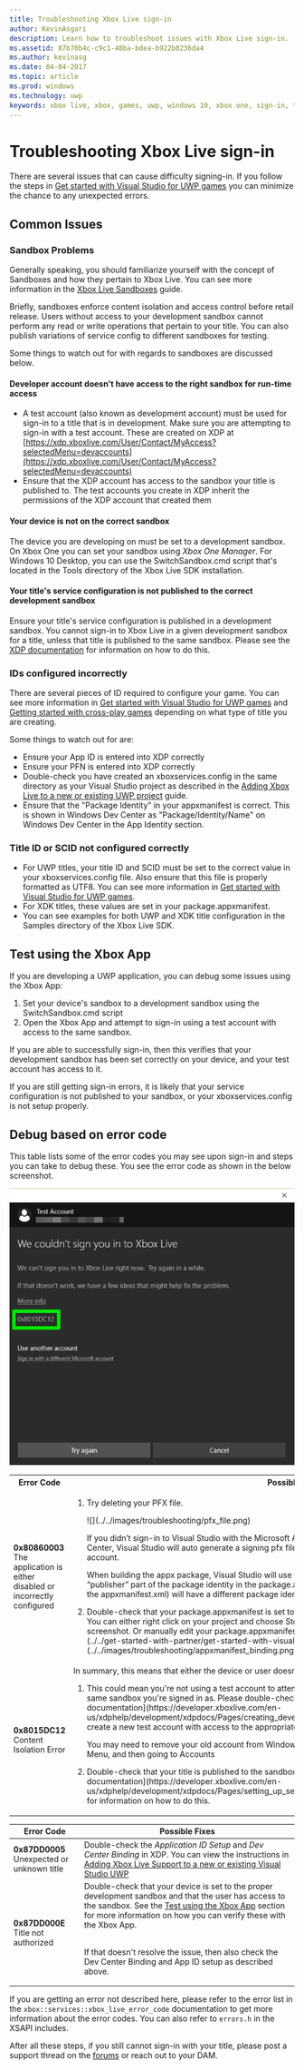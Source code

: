 ```yaml
---
title: Troubleshooting Xbox Live sign-in
author: KevinAsgari
description: Learn how to troubleshoot issues with Xbox Live sign-in.
ms.assetid: 87b70b4c-c9c1-48ba-bdea-b922b0236da4
ms.author: kevinasg
ms.date: 04-04-2017
ms.topic: article
ms.prod: windows
ms.technology: uwp
keywords: xbox live, xbox, games, uwp, windows 10, xbox one, sign-in, troubleshoot
---
```


# Troubleshooting Xbox Live sign-in

There are several issues that can cause difficulty signing-in.  If you follow the steps in [Get started with Visual Studio for UWP games](../../get-started-with-partner/get-started-with-visual-studio-and-uwp.md) you can minimize the chance to any unexpected errors.

## Common Issues

### Sandbox Problems
Generally speaking, you should familiarize yourself with the concept of Sandboxes and how they pertain to Xbox Live.  You can see more information in the [Xbox Live Sandboxes](../../xbox-live-sandboxes.md) guide.

Briefly, sandboxes enforce content isolation and access control before retail release.  Users without access to your development sandbox cannot perform any read or write operations that pertain to your title.  You can also publish variations of service config to different sandboxes for testing.

Some things to watch out for with regards to sandboxes are discussed below.

#### Developer account doesn't have access to the right sandbox for run-time access
* A test account (also known as development account) must be used for sign-in to a title that is in development.  Make sure you are attempting to sign-in with a test account.  These are created on XDP at [https://xdp.xboxlive.com/User/Contact/MyAccess?selectedMenu=devaccounts](https://xdp.xboxlive.com/User/Contact/MyAccess?selectedMenu=devaccounts)
* Ensure that the XDP account has access to the sandbox your title is published to.  The test accounts you create in XDP inherit the permissions of the XDP account that created them

#### Your device is not on the correct sandbox
The device you are developing on must be set to a development sandbox.  On Xbox One you can set your sandbox using *Xbox One Manager*.  For Windows 10 Desktop, you can use the SwitchSandbox.cmd script that's located in the Tools directory of the Xbox Live SDK installation.

#### Your title's service configuration is not published to the correct development sandbox
Ensure your title's service configuration is published in a development sandbox.  You cannot sign-in to Xbox Live in a given development sandbox for a title, unless that title is published to the same sandbox.  Please see the [XDP documentation](https://developer.xboxlive.com/en-us/xdphelp/development/xdpdocs/Pages/setting_up_service_configuration_03_31_16.aspx#PublishServiceConfig) for information on how to do this.

### IDs configured incorrectly
There are several pieces of ID required to configure your game.  You can see more information in [Get started with Visual Studio for UWP games](../../get-started-with-partner/get-started-with-visual-studio-and-uwp.md) and [Getting started with cross-play games](../../get-started-with-partner/get-started-with-cross-play-games.md) depending on what type of title you are creating.

Some things to watch out for are:
* Ensure your  App ID is entered into XDP correctly
* Ensure your PFN is entered into XDP correctly
* Double-check you have created an xboxservices.config in the same directory as your Visual Studio project as described in the [Adding Xbox Live to a new or existing UWP project](../../get-started-with-partner/get-started-with-visual-studio-and-uwp.md) guide.
* Ensure that the "Package Identity" in your appxmanifest is correct.  This is shown in Windows Dev Center as "Package/Identity/Name" on Windows Dev Center in the App Identity section.

### Title ID or SCID not configured correctly
- For UWP titles, your title ID and SCID must be set to the correct value in your xboxservices.config file.  Also ensure that this file is properly formatted as UTF8.  You can see more information in [Get started with Visual Studio for UWP games](../../get-started-with-partner/get-started-with-visual-studio-and-uwp.md).
- For XDK titles, these values are set in your package.appxmanifest.
- You can see examples for both UWP and XDK title configuration in the Samples directory of the Xbox Live SDK.

<a name="test-xbox-app"></a>
## Test using the Xbox App
If you are developing a UWP application, you can debug some issues using the Xbox App:
1. Set your device's sandbox to a development sandbox using the SwitchSandbox.cmd script
2. Open the Xbox App and attempt to sign-in using a test account with access to the same sandbox.

If you are able to successfully sign-in, then this verifies that your development sandbox has been set correctly on your device, and your test account has access to it.

If you are still getting sign-in errors, it is likely that your service configuration is not published to your sandbox, or your xboxservices.config is not setup properly.

## Debug based on error code
This table lists some of the error codes you may see upon sign-in and steps you can take to debug these.  You see the error code as shown in the below screenshot.

![](../../images/troubleshooting/sign_in_error.png)

<table>

  <tr>
    <th>Error Code</th><th>Possible Fixes</th>
  </tr>

<tr>
  <td>
    <b>0x80860003</b>
    <br>The application is either disabled or incorrectly configured
  </td>

  <td>
  <ol>
  <li markdown="1">
  Try deleting your PFX file.
  <p></p>
  ![](../../images/troubleshooting/pfx_file.png)
  <p></p>
  If you didn’t sign-in to Visual Studio with the Microsoft Account used for provisioning the app at Windows Dev Center, Visual Studio will auto generate a signing pfx file based on your personal Microsoft Account or your domain account.
  <p></p>
  When building the appx package, Visual Studio will use that auto generated pfx to sign the package & alter the “publisher” part of the package identity in the package.appxmanifest. As a result, the produced bits (specifically, the appxmanifest.xml) will have a different package identity than what you intend to use.
  </li>
  <p></p>
  <li markdown="1">
  Double-check that your package.appxmanifest is set to the same application identity as your title on Dev Center.  You can either right click on your project and choose Store -> Associate App With Store... as shown in the below screenshot.  Or manually edit your package.appxmanifest.  See [Get started with Visual Studio for UWP games](../../get-started-with-partner/get-started-with-visual-studio-and-uwp.md) for more information.
  ![](../../images/troubleshooting/appxmanifest_binding.png)
  </li>
  </ol>
  </td>

</tr>

<tr>
  <td>
    <b>0x8015DC12</b>
    <br>Content Isolation Error
  </td>
  <td>
  In summary, this means that either the device or user doesn't have access to the specified title.
  <p></p>
  <ol>
  <li markdown="1">This could mean you're not using a test account to attempt sign-in, or your test account doesn't have access to the same sandbox you're signed in as. Please double-check the instructions on creating test accounts at [XDP documentation](https://developer.xboxlive.com/en-us/xdphelp/development/xdpdocs/Pages/creating_development_accounts_03_31_16.aspx) and if necessary create a new test account with access to the appropriate sandbox.
  </li>
  <p></p>
  You may need to remove your old account from Windows 10, you can do that by going to Settings from the Start Menu, and then going to Accounts
  <p></p>
  <li markdown="1">Double-check that your title is published to the sandbox that you are trying to use.  Please see the [XDP documentation](https://developer.xboxlive.com/en-us/xdphelp/development/xdpdocs/Pages/setting_up_service_configuration_03_31_16.aspx#PublishServiceConfig) for information on how to do this.
  </li>
  </ol>
  </td>
</tr>

</table>


| Error Code | Possible Fixes |
|------------|----------------|
| **0x87DD0005**<br>Unexpected or unknown title | Double-check the *Application ID Setup* and *Dev Center Binding* in XDP.  You can view the instructions in [Adding Xbox Live Support to a new or existing Visual Studio UWP](../../images/troubleshooting/dev_center_binding.png) |
| **0x87DD000E**<br>Title not authorized | Double-check that your device is set to the proper development sandbox and that the user has access to the sandbox.  See the [Test using the Xbox App](#test-xbox-app) section for more information on how you can verify these with the Xbox App.<p><br>If that doesn't resolve the issue, then also check the Dev Center Binding and App ID setup as described above.

If you are getting an error not described here, please refer to the error list in the ```xbox::services::xbox_live_error_code``` documentation to get more information about the error codes.  You can also refer to ```errors.h``` in the XSAPI includes.

After all these steps, if you still cannot sign-in with your title, please post a support thread on the [forums](http://forums.xboxlive.com) or reach out to your DAM.
